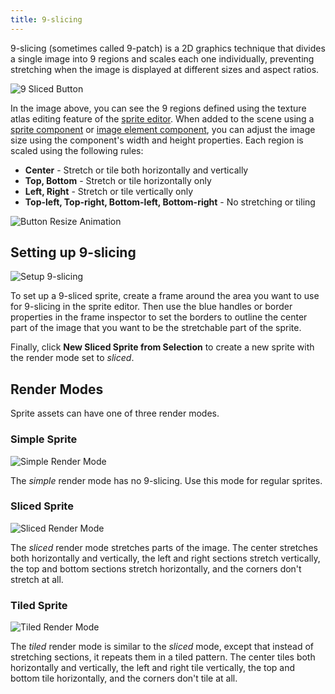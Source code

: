```yaml
---
title: 9-slicing
---
```


9-slicing (sometimes called 9-patch) is a 2D graphics technique that divides a single image into 9 regions and scales each one individually, preventing stretching when the image is displayed at different sizes and aspect ratios.

![9 Sliced Button](/img/user-manual/2D/9-slicing/9-sliced-labelled.jpg)

In the image above, you can see the 9 regions defined using the texture atlas editing feature of the [sprite editor][2]. When added to the scene using a [sprite component][3] or [image element component][4], you can adjust the image size using the component's width and height properties. Each region is scaled using the following rules:

* **Center** - Stretch or tile both horizontally and vertically
* **Top, Bottom** - Stretch or tile horizontally only
* **Left, Right** - Stretch or tile vertically only
* **Top-left, Top-right, Bottom-left, Bottom-right** - No stretching or tiling

![Button Resize Animation](/img/user-manual/2D/9-slicing/button-resize.gif)

## Setting up 9-slicing

![Setup 9-slicing](/img/user-manual/2D/9-slicing/9-slice-setup.jpg)

To set up a 9-sliced sprite, create a frame around the area you want to use for 9-slicing in the sprite editor. Then use the blue handles or border properties in the frame inspector to set the borders to outline the center part of the image that you want to be the stretchable part of the sprite.

Finally, click **New Sliced Sprite from Selection** to create a new sprite with the render mode set to *sliced*.

## Render Modes

Sprite assets can have one of three render modes.

### Simple Sprite

![Simple Render Mode](/img/user-manual/2D/9-slicing/simple-resize.gif)

The *simple* render mode has no 9-slicing. Use this mode for regular sprites.

### Sliced Sprite

![Sliced Render Mode](/img/user-manual/2D/9-slicing/sliced-resize.gif)

The *sliced* render mode stretches parts of the image. The center stretches both horizontally and vertically, the left and right sections stretch vertically, the top and bottom sections stretch horizontally, and the corners don't stretch at all.

### Tiled Sprite

![Tiled Render Mode](/img/user-manual/2D/9-slicing/tiled-resize.gif)

The *tiled* render mode is similar to the *sliced* mode, except that instead of stretching sections, it repeats them in a tiled pattern. The center tiles both horizontally and vertically, the left and right tile vertically, the top and bottom tile horizontally, and the corners don't tile at all.

[2]: /user-manual/2D/sprite-editor
[3]: /user-manual/scenes/components/sprite
[4]: /user-manual/scenes/components/element
